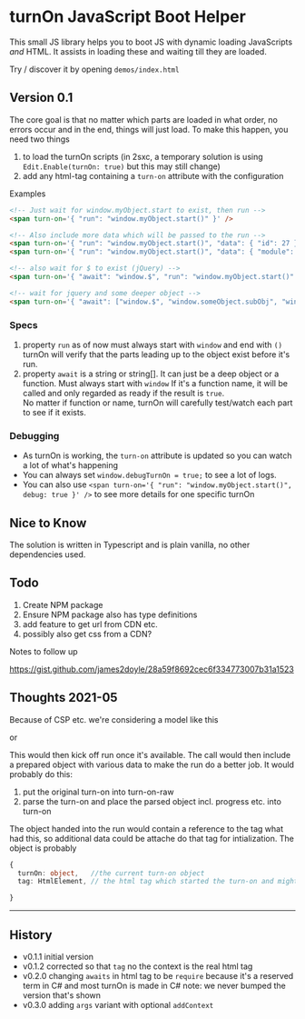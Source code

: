 # turnOn JavaScript Boot Helper

This small JS library helps you to boot JS with dynamic loading JavaScripts _and_ HTML. It assists in loading these and waiting till they are loaded. 

Try / discover it by opening `demos/index.html`

## Version 0.1

The core goal is that no matter which parts are loaded in what order, no errors occur and in the end, things will just load. To make this happen, you need two things

1. to load the turnOn scripts (in 2sxc, a temporary solution is using `Edit.Enable(turnOn: true)` but this may still change)
1. add any html-tag containing a `turn-on` attribute with the configuration

Examples
```html
<!-- Just wait for window.myObject.start to exist, then run -->
<span turn-on='{ "run": "window.myObject.start()" }' />

<!-- Also include more data which will be passed to the run -->
<span turn-on='{ "run": "window.myObject.start()", "data": { "id": 27 } }' />
<span turn-on='{ "run": "window.myObject.start()", "data": { "module": @CmsContext.Module.Id } }' />

<!-- also wait for $ to exist (jQuery) -->
<span turn-on='{ "await": "window.$", "run": "window.myObject.start()" }' />

<!-- wait for jquery and some deeper object -->
<span turn-on='{ "await": ["window.$", "window.someObject.subObj", "window.something.isReady()"], "run": "window.myObject.start()" }' />
```

### Specs

1. property `run` as of now must always start with `window` and end with `()`  
    turnOn will verify that the parts leading up to the object exist before it's run.
1. property `await` is a string or string[]. It can just be a deep object or a function. Must always start with `window`
    If it's a function name, it will be called and only regarded as ready if the result is `true`.  
    No matter if function or name, turnOn will carefully test/watch each part to see if it exists.

### Debugging

* As turnOn is working, the `turn-on` attribute is updated so you can watch a lot of what's happening
* You can always set `window.debugTurnOn = true;` to see a lot of logs.
* You can also use `<span turn-on='{ "run": "window.myObject.start()", debug: true }' />` to see more details for one specific turnOn


## Nice to Know

The solution is written in Typescript and is plain vanilla, no other dependencies used. 

## Todo

1. Create NPM package
1. Ensure NPM package also has type definitions
1. add feature to get url from CDN etc.
1. possibly also get css from a CDN?

Notes to follow up

https://gist.github.com/james2doyle/28a59f8692cec6f334773007b31a1523




## Thoughts 2021-05

Because of CSP etc. we're considering a model like this

<div turn-on='window.something.run'> 

or

<div turn-on='{ "await": ["window.yourJsExtension", "window.$", "window.yourApp.verifyReady()"], "run": "window.yourApp.start()" }'>

This would then kick off run once it's available. The call would then include a prepared object with various data to make the run do a better job. It would probably do this:

1. put the original turn-on into turn-on-raw
1. parse the turn-on and place the parsed object incl. progress etc. into turn-on

The object handed into the run would contain a reference to the tag what had this, so additional data could be attache do that tag for intialization. The object is probably

```ts
{
  turnOn: object,   //the current turn-on object
  tag: HtmlElement, // the html tag which started the turn-on and might contain extra configuration

}
```

---

## History

* v0.1.1 initial version
* v0.1.2 corrected so that `tag` no the context is the real html tag
* v0.2.0 changing `awaits` in html tag to be `require` because it's a reserved term in C# and most turnOn is made in C#
  note: we never bumped the version that's shown
* v0.3.0 adding `args` variant with optional `addContext`
